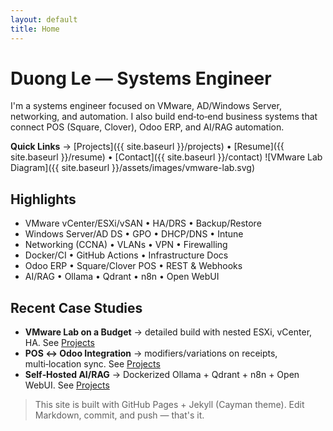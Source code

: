 ```yaml
---
layout: default
title: Home
---
```


# Duong Le — Systems Engineer

I'm a systems engineer focused on VMware, AD/Windows Server, networking, and automation. I also build end‑to‑end business systems that connect POS (Square, Clover), Odoo ERP, and AI/RAG automation.

**Quick Links** → [Projects]({{ site.baseurl }}/projects) • [Resume]({{ site.baseurl }}/resume) • [Contact]({{ site.baseurl }}/contact)
![VMware Lab Diagram]({{ site.baseurl }}/assets/images/vmware-lab.svg)


## Highlights
- VMware vCenter/ESXi/vSAN • HA/DRS • Backup/Restore
- Windows Server/AD DS • GPO • DHCP/DNS • Intune
- Networking (CCNA) • VLANs • VPN • Firewalling
- Docker/CI • GitHub Actions • Infrastructure Docs
- Odoo ERP • Square/Clover POS • REST & Webhooks
- AI/RAG • Ollama • Qdrant • n8n • Open WebUI

## Recent Case Studies
- **VMware Lab on a Budget** → detailed build with nested ESXi, vCenter, HA. See [Projects](/projects#vmware-lab)
- **POS ↔ Odoo Integration** → modifiers/variations on receipts, multi‑location sync. See [Projects](/projects#pos-odoo)
- **Self‑Hosted AI/RAG** → Dockerized Ollama + Qdrant + n8n + Open WebUI. See [Projects](/projects#rag-stack)

> This site is built with GitHub Pages + Jekyll (Cayman theme). Edit Markdown, commit, and push — that's it.
